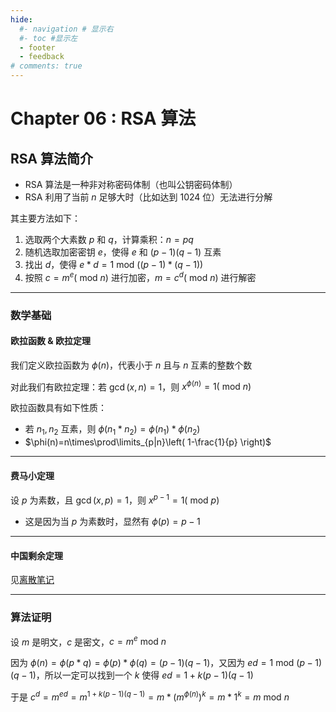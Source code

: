 ```yaml
---
hide:
  #- navigation # 显示右
  #- toc #显示左
  - footer
  - feedback
# comments: true
--- 
```


# Chapter 06 : RSA 算法

## RSA 算法简介

- RSA 算法是一种非对称密码体制（也叫公钥密码体制）
- RSA 利用了当前 $n$ 足够大时（比如达到 1024 位）无法进行分解

其主要方法如下：

1. 选取两个大素数 $p$ 和 $q$，计算乘积：$n=pq$
2. 随机选取加密密钥 $e$，使得 $e$ 和 $(p-1)(q-1)$ 互素
3. 找出 $d$，使得 $e*d=1\text{ mod } ((p-1)*(q-1))$
4. 按照 $c=m^e(\text{ mod }n)$ 进行加密，$m=c^d(\text{ mod }n)$ 进行解密
***
### 数学基础

#### 欧拉函数 & 欧拉定理

我们定义欧拉函数为 $\phi(n)$，代表小于 $n$ 且与 $n$ 互素的整数个数

对此我们有欧拉定理：若 $\gcd(x,n)=1$，则 $x^{\phi(n)}=1(\text{ mod }n)$

欧拉函数具有如下性质：

- 若 $n_1,n_2$ 互素，则 $\phi(n_1*n_2)=\phi(n_1)*\phi(n_2)$
- $\phi(n)=n\times\prod\limits_{p|n}\left( 1-\frac{1}{p} \right)$
***
#### 费马小定理

设 $p$ 为素数，且 $\gcd(x,p)=1$，则 $x^{p-1}=1(\text{ mod }p)$

- 这是因为当 $p$ 为素数时，显然有 $\phi(p)=p-1$
***
#### 中国剩余定理

见[离散笔记](https://note.eternity1005.top/blog/Math/Discrete%20mathmatics/Discrete%20mathmatics%20notes-Ch04/#the-chinese-remainder-theorem)
***
### 算法证明

设 $m$ 是明文，$c$ 是密文，$c=m^e\text{ mod }n$

因为 $\phi(n)=\phi(p*q)=\phi(p)*\phi(q)=(p-1)(q-1)$，又因为 $ed=1\text{ mod }(p-1)(q-1)$，所以一定可以找到一个 $k$ 使得 $ed=1+k(p-1)(q-1)$

于是 $c^d=m^{ed}=m^{1+k(p-1)(q-1)}=m*(m^{\phi(n)})^k=m*1^k=m\text{ mod }n$